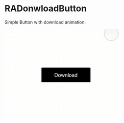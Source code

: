 # RADonwloadButton
Simple Button with download animation.

![RADonwloadButton Design](/test3.gif?raw=true)